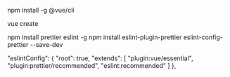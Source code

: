 npm install -g @vue/cli

vue create <project name>

npm install prettier eslint -g
npm install eslint-plugin-prettier eslint-config-prettier --save-dev

"eslintConfig": {
    "root": true,
    "extends": [
      "plugin:vue/essential",
      "plugin:prettier/recommended",
      "eslint:recommended"
    ]
  },
